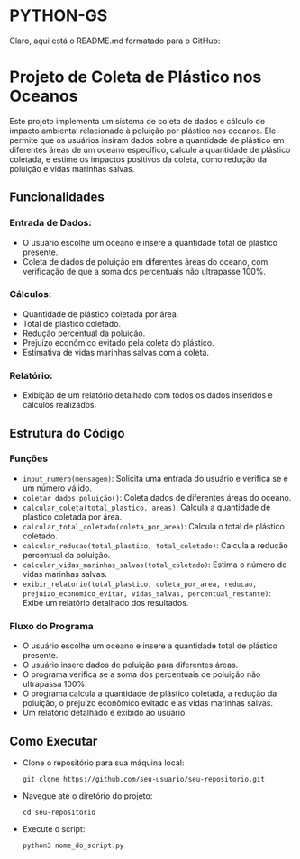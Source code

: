 # PYTHON-GS
Claro, aqui está o README.md formatado para o GitHub:


# Projeto de Coleta de Plástico nos Oceanos

Este projeto implementa um sistema de coleta de dados e cálculo de impacto ambiental relacionado à poluição por plástico nos oceanos. Ele permite que os usuários insiram dados sobre a quantidade de plástico em diferentes áreas de um oceano específico, calcule a quantidade de plástico coletada, e estime os impactos positivos da coleta, como redução da poluição e vidas marinhas salvas.

## Funcionalidades

### Entrada de Dados:

- O usuário escolhe um oceano e insere a quantidade total de plástico presente.
- Coleta de dados de poluição em diferentes áreas do oceano, com verificação de que a soma dos percentuais não ultrapasse 100%.

### Cálculos:

- Quantidade de plástico coletada por área.
- Total de plástico coletado.
- Redução percentual da poluição.
- Prejuízo econômico evitado pela coleta do plástico.
- Estimativa de vidas marinhas salvas com a coleta.

### Relatório:

- Exibição de um relatório detalhado com todos os dados inseridos e cálculos realizados.

## Estrutura do Código

### Funções

- `input_numero(mensagem)`: Solicita uma entrada do usuário e verifica se é um número válido.
- `coletar_dados_poluição()`: Coleta dados de diferentes áreas do oceano.
- `calcular_coleta(total_plastico, areas)`: Calcula a quantidade de plástico coletada por área.
- `calcular_total_coletado(coleta_por_area)`: Calcula o total de plástico coletado.
- `calcular_reducao(total_plastico, total_coletado)`: Calcula a redução percentual da poluição.
- `calcular_vidas_marinhas_salvas(total_coletado)`: Estima o número de vidas marinhas salvas.
- `exibir_relatorio(total_plastico, coleta_por_area, reducao, prejuizo_economico_evitar, vidas_salvas, percentual_restante)`: Exibe um relatório detalhado dos resultados.

### Fluxo do Programa

- O usuário escolhe um oceano e insere a quantidade total de plástico presente.
- O usuário insere dados de poluição para diferentes áreas.
- O programa verifica se a soma dos percentuais de poluição não ultrapassa 100%.
- O programa calcula a quantidade de plástico coletada, a redução da poluição, o prejuízo econômico evitado e as vidas marinhas salvas.
- Um relatório detalhado é exibido ao usuário.

## Como Executar

- Clone o repositório para sua máquina local:
  ```
  git clone https://github.com/seu-usuario/seu-repositorio.git
  ```
- Navegue até o diretório do projeto:
  ```
  cd seu-repositorio
  ```
- Execute o script:
  ```
  python3 nome_do_script.py
  ```

